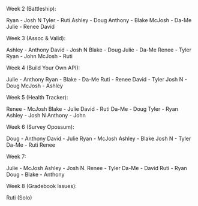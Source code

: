 Week 2 (Battleship):

Ryan - Josh N
Tyler - Ruti
Ashley - Doug
Anthony - Blake
McJosh - Da-Me
Julie - Renee
David

Week 3 (Assoc & Valid):

Ashley - Anthony
David - Josh N
Blake - Doug
Julie - Da-Me
Renee - Tyler
Ryan - John
McJosh - Ruti

Week 4 (Build Your Own API):

Julie - Anthony
Ryan - Blake - Da-Me
Ruti - Renee
David - Tyler
Josh N - Doug
McJosh - Ashley

Week 5 (Health Tracker):

Renee - McJosh
Blake - Julie
David - Ruti
Da-Me - Doug
Tyler - Ryan
Ashley - Josh N
Anthony - John

Week 6 (Survey Opossum):

Doug - Anthony
David - Julie
Ryan - McJosh
Ashley - Blake
Josh N - Tyler
Da-Me - Ruti
Renee

Week 7:

Julie - McJosh
Ashley - Josh N.
Renee - Tyler
Da-Me - David
Ruti - Ryan
Doug - Blake - Anthony

Week 8 (Gradebook Issues):

Ruti (Solo)
